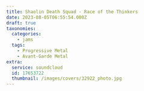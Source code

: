 ```yaml
---
title: Shaolin Death Squad - Race of the Thinkers
date: 2023-08-05T06:55:54.000Z
draft: true
taxonomies:
  categories:
    - jams
  tags:
    - Progressive Metal
    - Avant-Garde Metal
extra:
  service: soundcloud
  id: 17653722
  thumbnail: /images/covers/32922_photo.jpg
---
```

